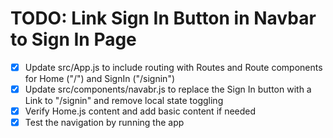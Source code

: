 # TODO: Link Sign In Button in Navbar to Sign In Page

- [x] Update src/App.js to include routing with Routes and Route components for Home ("/") and SignIn ("/signin")
- [x] Update src/components/navabr.js to replace the Sign In button with a Link to "/signin" and remove local state toggling
- [x] Verify Home.js content and add basic content if needed
- [x] Test the navigation by running the app
